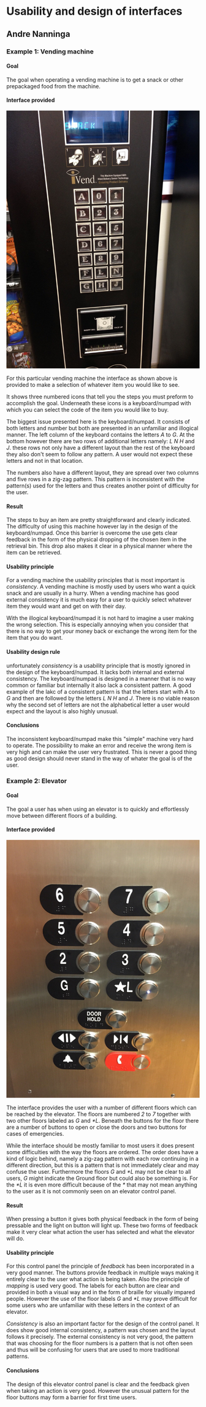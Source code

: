 # Usability and design of interfaces

## Andre Nanninga

### Example 1: Vending machine

#### Goal

The goal when operating a vending machine is to get a snack or other prepackaged food from the machine.

#### Interface provided

![Vending machine](images/vending-machine.jpg)

For this particular vending machine the interface as shown above is provided to make a selection of whatever item you would like to see.

It shows three numbered icons that tell you the steps you must preform to accomplish the goal. Underneath these icons is a keyboard/numpad with which you can select the code of the item you would like to buy.

The biggest issue presented here is the keyboard/numpad. It consists of both letters and number but both are presented in an unfamiliar and illogical manner. The left column of the keyboard contains the letters _A_ to _G_. At the bottom however there are two rows of additional letters namely: _L N H_ and _J_. these rows not only have a different layout than the rest of the keyboard they also don't seem to follow any pattern. A user would not expect these letters and not in that location.

The numbers also have a different layout, they are spread over two columns and five rows in a zig-zag pattern. This pattern is inconsistent with the pattern(s) used for the letters and thus creates another point of difficulty for the user.

#### Result

The steps to buy an item are pretty straightforward and clearly indicated. The difficulty of using this machine however lay in the design of the keyboard/numpad. Once this barrier is overcome the use gets clear feedback in the form of the physical dropping of the chosen item in the retrieval bin. This drop also makes it clear in a physical manner where the item can be retrieved.

#### Usability principle

For a vending machine the usability principles that is most important is _consistency_. A vending machine is mostly used by users who want a quick snack and are usually in a hurry. When a vending machine has good external consistency it is much easy for a user to quickly select whatever item they would want and get on with their day.

With the illogical keyboard/numpad it is not hard to imagine a user making the wrong selection. This is especially annoying when you consider that there is no way to get your money back or exchange the wrong item for the item that you do want.

#### Usability design rule

unfortunately _consistency_ is a usability principle that is mostly ignored in the design of the keyboard/numpad. It lacks both internal and external consistency. The keyboard/numpad is designed in a manner that is no way common or familiar but internally it also lack a consistent pattern. A good example of the lakc of a consistent pattern is that the letters start with _A_ to _G_ and then are followed by the letters _L N H_ and _J_. There is no viable reason why the second set of letters are not the alphabetical letter a user would expect and the layout is also highly unusual.

#### Conclusions

The inconsistent keyboard/numpad make this "simple" machine very hard to operate. The possibility to make an error and receive the wrong item is very high and can make the user very frustrated. This is never a good thing as good design should never stand in the way of whater the goal is of the user.

### Example 2: Elevator

#### Goal

The goal a user has when using an elevator is to quickly and effortlessly move between different floors of a building.

#### Interface provided

![Elevator control panel](images/elevator.jpg)

The interface provides the user with a number of different floors which can be reached by the elevator. The floors are numbered _2_ to _7_ together with two other floors labeled as _G_ and _*L_. Beneath the buttons for the floor there are a number of buttons to open or close the doors and two buttons for cases of emergencies.

While the interface should be mostly familiar to most users it does present some difficulties with the way the floors are ordered. The order does have a kind of logic behind, namely a zig-zag pattern with each row continuing in a different direction, but this is a pattern that is not immediately clear and may confuse the user. Furthermore the floors _G_ and _*L_ may not be clear to all users, _G_ might indicate the Ground floor but could also be something is. For the _*L_ it is even more difficult because of the _*_ that may not mean anything to the user as it is not commonly seen on an elevator control panel.

#### Result

When pressing a button it gives both physical feedback in the form of being pressable and the light on button will light up. These two forms of feedback make it very clear what action the user has selected and what the elevator will do.

#### Usability principle

For this control panel the principle of _feedback_ has been incorporated in a very good manner. The buttons provide feedback in multiple ways making it entirely clear to the user what action is being taken. Also the principle of _mapping_ is used very good. The labels for each button are clear and provided in both a visual way and in the form of braille for visually impared people. However the use of the floor labels _G_ and _*L_ may prove difficult for some users who are unfamiliar with these letters in the context of an elevator.

_Consistency_ is also an important factor for the design of the control panel. It does show good internal consistency, a pattern was chosen and the layout follows it precisely. The external consistency is not very good, the pattern that was choosing for the floor numbers is a pattern that is not often seen and thus will be confusing for users that are used to more traditional patterns.

#### Conclusions

The design of this elevator control panel is clear and the feedback given when taking an action is very good. However the unusual pattern for the floor buttons may form a barrier for first time users.